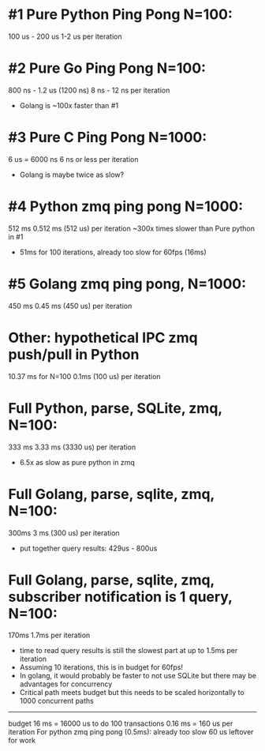 # #1 Pure Python Ping Pong N=100:
100 us - 200 us
1-2 us per iteration

# #2 Pure Go Ping Pong N=100:
800 ns - 1.2 us (1200 ns)
8 ns - 12 ns per iteration
- Golang is ~100x faster than #1

# #3 Pure C Ping Pong N=1000:
6 us = 6000 ns
6 ns or less per iteration
- Golang is maybe twice as slow?

# #4 Python zmq ping pong N=1000:
512 ms
0.512 ms (512 us) per iteration
~300x times slower than Pure python in #1
- 51ms for 100 iterations, already too slow for 60fps (16ms)

# #5 Golang zmq ping pong, N=1000:
450 ms
0.45 ms (450 us) per iteration

# Other: hypothetical IPC zmq push/pull in Python
10.37 ms for N=100
0.1ms (100 us) per iteration

# Full Python, parse, SQLite, zmq, N=100:
333 ms
3.33 ms (3330 us) per iteration
- 6.5x as slow as pure python in zmq

# Full Golang, parse, sqlite, zmq, N=100:
300ms
3 ms (300 us) per iteration
- put together query results: 429us - 800us

# Full Golang, parse, sqlite, zmq, subscriber notification is 1 query, N=100:
170ms
1.7ms per iteration
- time to read query results is still the slowest part at up to 1.5ms per iteration
- Assuming 10 iterations, this is in budget for 60fps!
- In golang, it would probably be faster to not use SQLite but there may be
advantages for concurrency
- Critical path meets budget but this needs to be scaled horizontally to 1000 concurrent paths

-----

budget
16 ms = 16000 us to do 100 transactions
0.16 ms = 160 us per iteration
For python zmq ping pong (0.5ms): already too slow
60 us leftover for work
